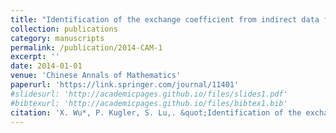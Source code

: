 ```yaml
---
title: "Identification of the exchange coefficient from indirect data for a coupled continuum pipe-flow model"
collection: publications
category: manuscripts
permalink: /publication/2014-CAM-1
excerpt: ''
date: 2014-01-01
venue: 'Chinese Annals of Mathematics'
paperurl: 'https://link.springer.com/journal/11401'
#slidesurl: 'http://academicpages.github.io/files/slides1.pdf'
#bibtexurl: 'http://academicpages.github.io/files/bibtex1.bib'
citation: 'X. Wu*, P. Kugler, S. Lu,. &quot;Identification of the exchange coefficient from indirect data for a coupled continuum pipe-flow model.&quot; <i>Chinese Annals of Mathematics</i>. 35B(3), 483-500, 2014.'
---
```

